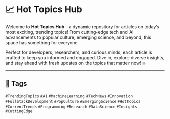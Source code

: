 # 📈 Hot Topics Hub

Welcome to **Hot Topics Hub** – a dynamic repository for articles on today’s most exciting, trending topics! From cutting-edge tech and AI advancements to popular culture, emerging science, and beyond, this space has something for everyone. 

Perfect for developers, researchers, and curious minds, each article is crafted to keep you informed and engaged. Dive in, explore diverse insights, and stay ahead with fresh updates on the topics that matter now! 🔥

---

## 📌 Tags
`#TrendingTopics` `#AI` `#MachineLearning` `#TechNews` `#Innovation` `#FullStackDevelopment` `#PopCulture` `#EmergingScience` `#HotTopics` `#CurrentTrends` `#Programming` `#Research` `#DataScience` `#Insights` `#CuttingEdge`


